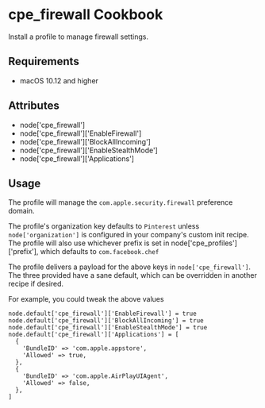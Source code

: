 cpe_firewall Cookbook
========================
Install a profile to manage firewall settings.

Requirements
------------
* macOS 10.12 and higher

Attributes
----------
* node['cpe_firewall']
* node['cpe_firewall']['EnableFirewall']
* node['cpe_firewall']['BlockAllIncoming']
* node['cpe_firewall']['EnableStealthMode']
* node['cpe_firewall']['Applications']

Usage
-----
The profile will manage the `com.apple.security.firewall` preference domain.

The profile's organization key defaults to `Pinterest` unless `node['organization']` is
configured in your company's custom init recipe. The profile will also use
whichever prefix is set in node['cpe_profiles']['prefix'], which defaults to `com.facebook.chef`

The profile delivers a payload for the above keys in `node['cpe_firewall']`.  The three provided have a sane default, which can be overridden in another recipe if desired.

For example, you could tweak the above values

    node.default['cpe_firewall']['EnableFirewall'] = true
    node.default['cpe_firewall']['BlockAllIncoming'] = true
    node.default['cpe_firewall']['EnableStealthMode'] = true
    node.default['cpe_firewall']['Applications'] = [
      {
        'BundleID' => 'com.apple.appstore',
        'Allowed' => true,
      },
      {
        'BundleID' => 'com.apple.AirPlayUIAgent',
        'Allowed' => false,
      },
    ]
